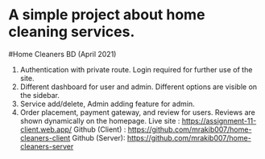 # A simple project about home cleaning services.

#Home Cleaners BD (April 2021)

1. Authentication with private route. Login required for further use of the site.
2. Different dashboard for user and admin. Different options are visible on the sidebar.
3. Service add/delete, Admin adding feature for admin.
4. Order placement, payment gateway, and review for users. Reviews are shown dynamically on the homepage.
  Live site : https://assignment-11-client.web.app/
  Github (Client) : https://github.com/mrakib007/home-cleaners-client
  Github  (Server): https://github.com/mrakib007/home-cleaners-server
